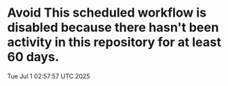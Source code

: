 # Avoid This scheduled workflow is disabled because there hasn't been activity in this repository for at least 60 days.
Tue Jul  1 02:57:57 UTC 2025
